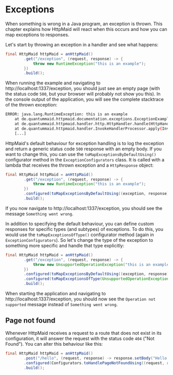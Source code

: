 # Exceptions
When something is wrong in a Java program, an exception is thrown.
This chapter explains how HttpMaid will react when this occurs and how
you can map exceptions to responses.

Let's start by throwing an exception in a handler and see what happens:
<!---[CodeSnippet] (exceptionInHandler)-->
```java
final HttpMaid httpMaid = anHttpMaid()
        .get("/exception", (request, response) -> {
            throw new RuntimeException("this is an example");
        })
        .build();
```

When running the example and navigating to http://localhost:1337/exception,
you should just see an empty page (with the status code `500`, but your browser
will probably not show you this).
In the console output of the application, you will see the complete stacktrace
of the thrown exception:
```bash
ERROR: java.lang.RuntimeException: this is an example
	at de.quantummaid.httpmaid.documentation.exceptions.ExceptionExampleTests.lambda$main$0(ExceptionInHandlerExample.java:36)
	at de.quantummaid.httpmaid.handler.http.HttpHandler.handle(HttpHandler.java:33)
	at de.quantummaid.httpmaid.handler.InvokeHandlerProcessor.apply(InvokeHandlerProcessor.java:46)
	[...]
```


HttpMaid's default behaviour for exception handling
is to log the exception and return a generic status code `500` response
with an empty body.
If you want to change this, you can use the `toMapExceptionsByDefaultUsing()`
configurator method in the `ExceptionConfigurators` class.
It is called with a lambda that receives the thrown exception and a `HttpResponse` object:
<!---[CodeSnippet] (defaultMappedException)-->
```java
final HttpMaid httpMaid = anHttpMaid()
        .get("/exception", (request, response) -> {
            throw new RuntimeException("this is an example");
        })
        .configured(toMapExceptionsByDefaultUsing((exception, response) -> response.setBody("Something went wrong")))
        .build();
```

If you now navigate to http://localhost:1337/exception, you should see
the message `Something went wrong`.

In addition to specifying the default behaviour, you can define custom responses
for specific types (and subtypes) of exceptions.
To do this, you would use the `toMapExceptionsOfType()` configurator method
(again in `ExceptionConfigurators`).
So let's change the type of the exception to something more specific and
handle that type explicitly:
<!---[CodeSnippet] (specificMappedException)-->
```java
final HttpMaid httpMaid = anHttpMaid()
        .get("/exception", (request, response) -> {
            throw new UnsupportedOperationException("this is an example");
        })
        .configured(toMapExceptionsByDefaultUsing((exception, response) -> response.setBody("Something went wrong")))
        .configured(toMapExceptionsOfType(UnsupportedOperationException.class, (exception, response) -> response.setBody("Operation not supported")))
        .build();
```

When starting the application and navigating to http://localhost:1337/exception, you should now see
the `Operation not supported` message instead of `Something went wrong`.


## Page not found
Whenever HttpMaid receives a request to a route that does not exist in its configuration,
it will answer the request with the status code `404` ("Not Found").
You can alter this behaviour like this:

<!---[CodeSnippet] (pageNotFoundExample)-->
```java
final HttpMaid httpMaid = anHttpMaid()
        .post("/hello", (request, response) -> response.setBody("Hello!"))
        .configured(Configurators.toHandlePageNotFoundUsing((request, response) -> response.setStatus(403)))
        .build();
```
